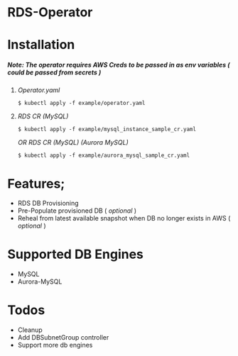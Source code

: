 
# RDS-Operator
# Installation
##### Note: The operator requires AWS Creds to be passed in as env variables ( could be passed from secrets )

1.  *Operator.yaml*
    ```
    $ kubectl apply -f example/operator.yaml
    ```
2. *RDS CR (MySQL)*
    ```
    $ kubectl apply -f example/mysql_instance_sample_cr.yaml
    ```
    *OR RDS CR (MySQL)  (Aurora MySQL)*
    ```
    $ kubectl apply -f example/aurora_mysql_sample_cr.yaml
    ```
# Features;
  - RDS DB Provisioning
  - Pre-Populate provisioned DB ( *optional* )
  - Reheal from latest available snapshot when DB no longer exists in AWS ( *optional* )
# Supported DB Engines
- MySQL
- Aurora-MySQL
# Todos
 - Cleanup
 - Add DBSubnetGroup controller
 - Support more db engines


